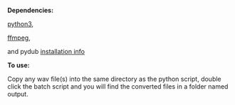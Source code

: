 **Dependencies:**

[python3](https://www.python.org/download/releases/3.0/),

[ffmpeg](https://ffmpeg.org/download.html),

and pydub [installation info](https://github.com/jiaaro/pydub/)


**To use:**

Copy any wav file(s) into the same directory as the python script,
double click the batch script and you will find the converted files in a folder named output.
